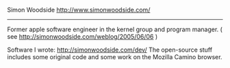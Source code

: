 Simon Woodside http://www.simonwoodside.com/

----

Former apple software engineer in the kernel group and program manager.
( see http://simonwoodside.com/weblog/2005/06/06 )

Software I wrote: http://simonwoodside.com/dev/
The open-source stuff includes some original code and some work on the Mozilla Camino browser.